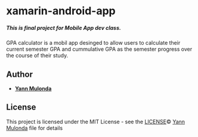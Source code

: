 # xamarin-android-app

##### This is final project for Mobile App dev class. 

GPA calculator is a mobil app desinged to allow users to calculate their current semester GPA and cummulative GPA as the semester progress over the course of their study.
## Author

* **[Yann Mulonda](https://github.com/YannMjl)**

## License

This project is licensed under the MIT License - see the [LICENSE](LICENSE)© [Yann Mulonda](https://github.com/YannMjl) file for details
